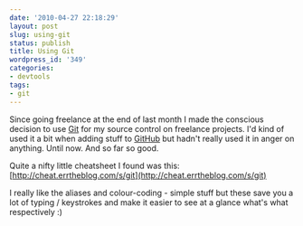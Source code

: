 ```yaml
---
date: '2010-04-27 22:18:29'
layout: post
slug: using-git
status: publish
title: Using Git
wordpress_id: '349'
categories:
- devtools
tags:
- git
---
```


Since going freelance at the end of last month I made the conscious decision to use [Git](http://git-scm.com/) for my source control on freelance projects. I'd kind of used it a bit when adding stuff to [GitHub](http://github.com/) but hadn't really used it in anger on anything. Until now. And so far so good.

Quite a nifty little cheatsheet I found was this: [http://cheat.errtheblog.com/s/git](http://cheat.errtheblog.com/s/git)

I really like the aliases and colour-coding - simple stuff but these save you a lot of typing / keystrokes and make it easier to see at a glance what's what respectively :)
